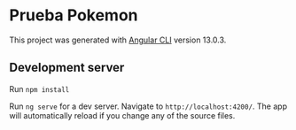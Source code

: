 # Prueba Pokemon

This project was generated with [Angular CLI](https://github.com/angular/angular-cli) version 13.0.3.

## Development server

Run `npm install`

Run `ng serve` for a dev server. Navigate to `http://localhost:4200/`. The app will automatically reload if you change any of the source files.
